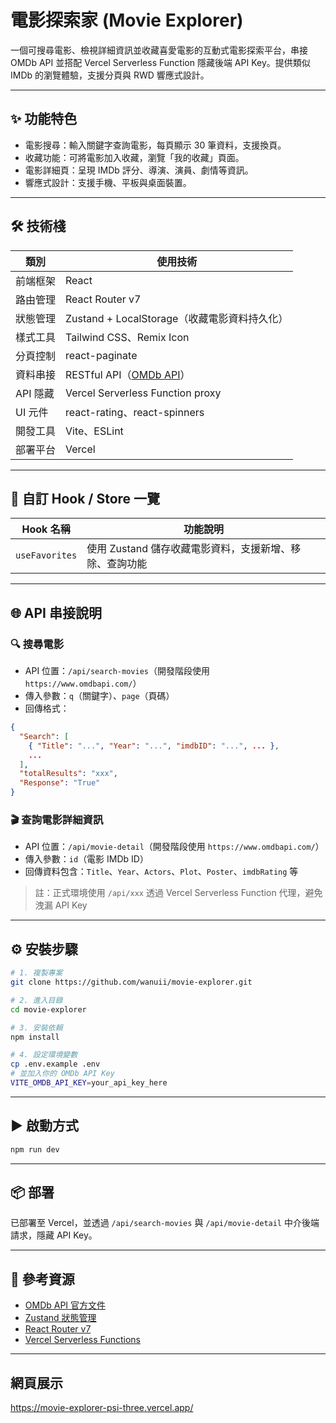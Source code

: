 # 電影探索家 (Movie Explorer)

一個可搜尋電影、檢視詳細資訊並收藏喜愛電影的互動式電影探索平台，串接 OMDb API 並搭配 Vercel Serverless Function 隱藏後端 API Key。提供類似 IMDb 的瀏覽體驗，支援分頁與 RWD 響應式設計。

---

## ✨ 功能特色

- 電影搜尋：輸入關鍵字查詢電影，每頁顯示 30 筆資料，支援換頁。
- 收藏功能：可將電影加入收藏，瀏覽「我的收藏」頁面。
- 電影詳細頁：呈現 IMDb 評分、導演、演員、劇情等資訊。
- 響應式設計：支援手機、平板與桌面裝置。

---

## 🛠️ 技術棧

| 類別     | 使用技術                                            |
| -------- | --------------------------------------------------- |
| 前端框架 | React                                               |
| 路由管理 | React Router v7                                     |
| 狀態管理 | Zustand + LocalStorage（收藏電影資料持久化）        |
| 樣式工具 | Tailwind CSS、Remix Icon                            |
| 分頁控制 | react-paginate                                      |
| 資料串接 | RESTful API（[OMDb API](https://www.omdbapi.com/)） |
| API 隱藏 | Vercel Serverless Function proxy                    |
| UI 元件  | react-rating、react-spinners                        |
| 開發工具 | Vite、ESLint                                        |
| 部署平台 | Vercel                                              |

---

## 🧩 自訂 Hook / Store 一覽

| Hook 名稱      | 功能說明                                                |
| -------------- | ------------------------------------------------------- |
| `useFavorites` | 使用 Zustand 儲存收藏電影資料，支援新增、移除、查詢功能 |

---

## 🌐 API 串接說明

### 🔍 搜尋電影

- API 位置：`/api/search-movies`（開發階段使用 `https://www.omdbapi.com/`）
- 傳入參數：`q`（關鍵字）、`page`（頁碼）
- 回傳格式：

```json
{
  "Search": [
    { "Title": "...", "Year": "...", "imdbID": "...", ... },
    ...
  ],
  "totalResults": "xxx",
  "Response": "True"
}
```

### 🎬 查詢電影詳細資訊

- API 位置：`/api/movie-detail`（開發階段使用 `https://www.omdbapi.com/`）
- 傳入參數：`id`（電影 IMDb ID）
- 回傳資料包含：`Title`、`Year`、`Actors`、`Plot`、`Poster`、`imdbRating` 等

> 註：正式環境使用 `/api/xxx` 透過 Vercel Serverless Function 代理，避免洩漏 API Key

---

## ⚙️ 安裝步驟

```bash
# 1. 複製專案
git clone https://github.com/wanuii/movie-explorer.git

# 2. 進入目錄
cd movie-explorer

# 3. 安裝依賴
npm install

# 4. 設定環境變數
cp .env.example .env
# 並加入你的 OMDb API Key
VITE_OMDB_API_KEY=your_api_key_here
```

---

## ▶️ 啟動方式

```bash
npm run dev
```

---

## 📦 部署

已部署至 Vercel，並透過 `/api/search-movies` 與 `/api/movie-detail` 中介後端請求，隱藏 API Key。

---

## 🔗 參考資源

- [OMDb API 官方文件](http://www.omdbapi.com/)
- [Zustand 狀態管理](https://docs.pmnd.rs/zustand/introduction)
- [React Router v7](https://reactrouter.com/en/main)
- [Vercel Serverless Functions](https://vercel.com/docs/functions)

---

## 網頁展示

<https://movie-explorer-psi-three.vercel.app/>
